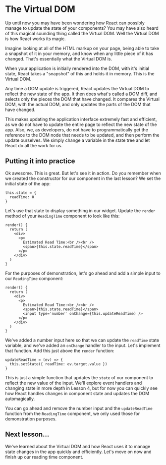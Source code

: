 # The Virtual DOM

Up until now you may have been wondering how React can possibly manage
to update the state of your components? You may have also heard of this
magical sounding thing called the Virtual DOM. Well the Virtual DOM is how
React works its magic.

Imagine looking at all of the HTML markup on your page, being able to
 take a snapshot of it in your memory, and know when any little piece
of it has changed. That's essentially what the Virtual DOM is.

When your application is initially rendered into the DOM, with it's initial
state, React takes a "snapshot" of this and holds it in memory. This is the
Virtual DOM.

Any time a DOM update is triggered, React updates the Virtual DOM to reflect
the new state of the app. It then does what's called a DOM diff, and selects
only the pieces the DOM that have changed. It compares the Virtual DOM, with
the actual DOM, and only updates the parts of the DOM that have changed.

This makes updating the application interface extremely fast and efficient, as
we do not have to update the entire page to reflect the new state of the app.
Also, we, as developers, do not have to programmatically get the reference to
the DOM node that needs to be updated, and then perform the update ourselves.
We simply change a variable in the state tree and let React do all the work
for us.

## Putting it into practice

Ok awesome. This is great. But let's see it in action. Do you remember when
we created the constructor for our component in the last lesson? We set
the initial state of the app:
```es6
this.state = {
  readTime: 0
}
```

Let's use that state to display something in our widget. Update the `render`
method of your `ReadingTime` component to look like this:
```es6
render() {
  return (
    <div>
      <p>
        Estimated Read Time:<br /><br />
        <span>{this.state.readTime}</span>
      </p>
    </div>
  )
}
```

For the purposes of demonstration, let's go ahead and add a simple input to
our `ReadingTime` component:
```es6
render() {
  return (
    <div>
      <p>
        Estimated Read Time:<br /><br />
        <span>{this.state.readTime}</span>
        <input type='number' onChange={this.updateReadTime) />
      </p>
    </div>
  )
}
```

We've added a number input here so that we can update the `readTime` state
variable, and we've added an `onChange` handler to the input. Let's implement
that function. Add this just above the `render` function:
```es6
updateReadTime = (ev) => {
  this.setState({ readTime: ev.target.value })
}
```

This is just a simple function that updates the `state` of our component to
reflect the new value of the input. We'll explore event handlers and changing
state in more depth in Lesson 4, but for now you can quickly see how React
handles changes in component state and updates the DOM automagically.

You can go ahead and remove the number input and the `updateReadTime` function
from the `ReadingTime` component, we only used those for demonstration purposes.

## Next lesson...
We've learned about the Virtual DOM and how React uses it to manage state
changes in the app quickly and efficiently. Let's move on now and finish up our
reading time component.
